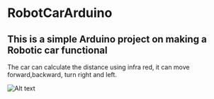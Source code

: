 # RobotCarArduino
## This is a simple Arduino project on making a Robotic car functional

The car can calculate the distance using infra red, it can move forward,backward, turn right and left.


![Alt text](RobotCarArduino/CarImage.png "Image of Robot Car")
